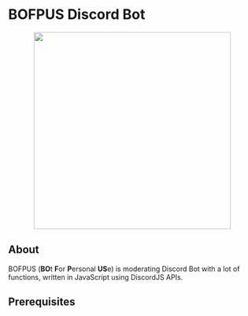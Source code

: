 # BOFPUS Discord Bot

<p align="center"><img src="https://i1.wp.com/blog.travian.com/wp-content/uploads/2020/05/discord.png?fit=980%2C504&ssl=1" width="400"></p>

## About
BOFPUS (**BO**t **F**or **P**ersonal **US**e) is moderating Discord Bot with a lot of functions, written in JavaScript using DiscordJS APIs.

## Prerequisites
